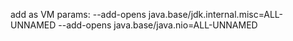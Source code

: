 add as VM params:
--add-opens java.base/jdk.internal.misc=ALL-UNNAMED --add-opens java.base/java.nio=ALL-UNNAMED